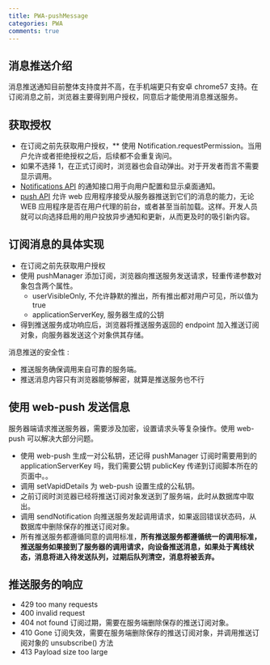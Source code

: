 ```yaml
---
title: PWA-pushMessage
categories: PWA
comments: true
---
```


## 消息推送介绍

消息推送通知目前整体支持度并不高，在手机端更只有安卓 chrome57 支持。在订阅消息之前，浏览器主要得到用户授权，同意后才能使用消息推送服务。

<!--more-->

## 获取授权

* 在订阅之前先获取用户授权，\** 使用 Notification.requestPermission。当用户允许或者拒绝授权之后，后续都不会重复询问。
* 如果不选择 1，在正式订阅时，浏览器也会自动弹出。对于开发者而言不需要显示调用。
* <a href="https://developer.mozilla.org/zh-CN/docs/Web/API/notification">Notifications API</a> 的通知接口用于向用户配置和显示桌面通知。
* <a href="https://developer.mozilla.org/zh-CN/docs/Web/API/Push_API">push API</a> 允许 web 应用程序接受从服务器推送到它们的消息的能力，无论 WEB 应用程序是否在用户代理的前台，或者甚至当前加载。这样。开发人员就可以向选择启用的用户投放异步通知和更新，从而更及时的吸引新内容。

## 订阅消息的具体实现

* 在订阅之前先获取用户授权
* 使用 pushManager 添加订阅，浏览器向推送服务发送请求，轻重传递参数对象包含两个属性。
  * userVisibleOnly, 不允许静默的推出，所有推出都对用户可见，所以值为 true
  * applicationServerKey, 服务器生成的公钥
* 得到推送服务成功响应后，浏览器将推送服务返回的 endpoint 加入推送订阅对象，向服务器发送这个对象供其存储。

消息推送的安全性 :

* 推送服务确保调用来自可靠的服务端。
* 推送消息内容只有浏览器能够解密，就算是推送服务也不行

## 使用 web-push 发送信息

服务器端请求推送服务器，需要涉及加密，设置请求头等复杂操作。使用 web-push 可以解决大部分问题。

* 使用 web-push 生成一对公私钥，还记得 pushManager 订阅时需要用到的 applicationServerKey 吗，我们需要公钥 publicKey 传递到订阅脚本所在的页面中。。
* 调用 setVapidDetails 为 web-push 设置生成的公私钥。
* 之前订阅时浏览器已经将推送订阅对象发送到了服务端，此时从数据库中取出。
* 调用 sendNotification 向推送服务发起调用请求，如果返回错误状态码，从数据库中删除保存的推送订阅对象。
* 所有推送服务都遵循同意的调用标准，**所有推送服务都遵循统一的调用标准，推送服务如果接到了服务器的调用请求，向设备推送消息，如果处于离线状态，消息将进入待发送队列，过期后队列清空，消息将被丢弃。**

## 推送服务的响应

* 429 too many requests
* 400 invalid request
* 404 not found 订阅过期，需要在服务端删除保存的推送订阅对象。
* 410 Gone 订阅失效，需要在服务端删除保存的推送订阅对象，并调用推送订阅对象的 unsubscribe() 方法
* 413 Payload size too large
